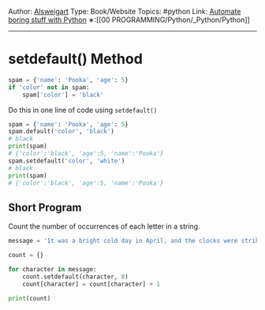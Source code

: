 Author: [Alsweigart](https://alsweigart.com/)
Type: Book/Website
Topics: #python 
Link: [Automate boring stuff with Python](https://automatetheboringstuff.com/)
∗:[[00 PROGRAMMING/Python/_Python/Python]] 

---
# setdefault() Method
```python
spam = {'name': 'Pooka', 'age': 5} 
if 'color' not in spam: 
	spam['color'] = 'black'
```

Do this in one line of code using `setdefault()`

```python
spam = {'name': 'Pooka', 'age': 5}
spam.default('color', 'black')
# black
print(spam)
# {'color':'black', 'age':5, 'name':'Pooka'}
spam.setdefault('color', 'white')
# black
print(spam)
# {'color':'black', 'age':5, 'name':'Pooka'}
```


## Short Program
Count the number of occurrences of each letter in a string.

```python
message = 'It was a bright cold day in April, and the clocks were striking thirteen.'

count = {}

for character in message:
	count.setdefault(character, 0)
	count[character] = count[character] + 1

print(count)
```

